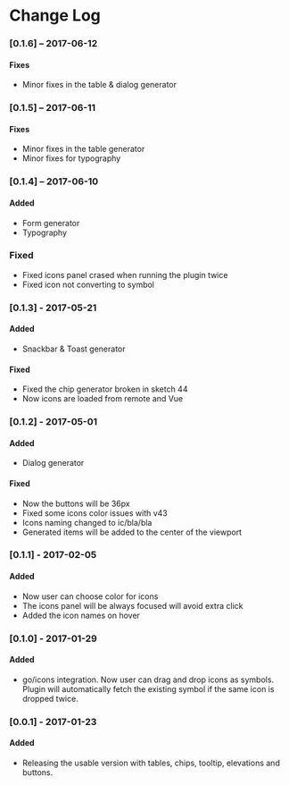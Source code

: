 # Change Log

### [0.1.6] – 2017-06-12
#### Fixes
- Minor fixes in the table & dialog generator

### [0.1.5] – 2017-06-11
#### Fixes
- Minor fixes in the table generator
- Minor fixes for typography

### [0.1.4] – 2017-06-10
#### Added
- Form generator
- Typography

### Fixed
- Fixed icons panel crased when running the plugin twice
- Fixed icon not converting to symbol

### [0.1.3] - 2017-05-21
#### Added
- Snackbar & Toast generator

#### Fixed
- Fixed the chip generator broken in sketch 44
- Now icons are loaded from remote and Vue

### [0.1.2] - 2017-05-01
#### Added
- Dialog generator

#### Fixed
- Now the buttons will be 36px
- Fixed some icons color issues with v43
- Icons naming changed to ic/bla/bla
- Generated items will be added to the center of the viewport

### [0.1.1] - 2017-02-05
#### Added
- Now user can choose color for icons
- The icons panel will be always focused will avoid extra click
- Added the icon names on hover

### [0.1.0] - 2017-01-29
#### Added
- go/icons integration. Now user can drag and drop icons
  as symbols. Plugin will automatically fetch the existing
  symbol if the same icon is dropped twice.

### [0.0.1] - 2017-01-23
#### Added
- Releasing the usable version with tables, chips,
  tooltip, elevations and buttons.


[Unreleased]: https://github.com/websiddu/sketch-material/compare/v0.0.0...HEAD
